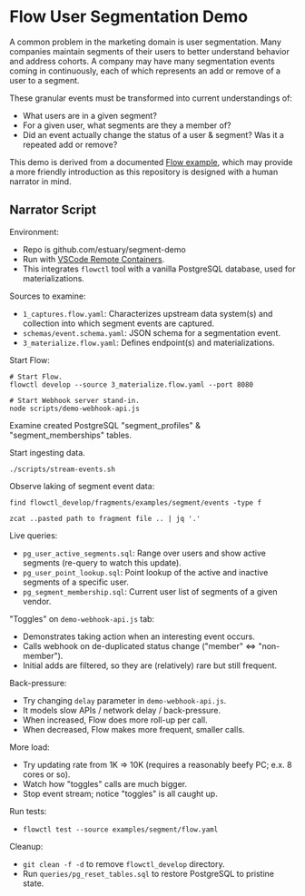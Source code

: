 # Flow User Segmentation Demo

A common problem in the marketing domain is user segmentation. Many companies
maintain segments of their users to better understand behavior and address cohorts.
A company may have many segmentation events coming in continuously, each of which
represents an add or remove of a user to a segment.

These granular events must be transformed into current understandings of:

-   What users are in a given segment?
-   For a given user, what segments are they a member of?
-   Did an event actually change the status of a user & segment? Was it a repeated add or remove?

This demo is derived from a documented [Flow example](https://github.com/estuary/flow/tree/master/examples/segment),
which may provide a more friendly introduction as this repository is designed with a human narrator in mind.

## Narrator Script

Environment:
  - Repo is github.com/estuary/segment-demo
  - Run with [VSCode Remote Containers](https://marketplace.visualstudio.com/items?itemName=ms-vscode-remote.remote-containers).
  - This integrates `flowctl` tool with a vanilla PostgreSQL database, used for materializations.

Sources to examine:
  - `1_captures.flow.yaml`: Characterizes upstream data system(s) and collection into which segment events are captured.
  - `schemas/event.schema.yaml`: JSON schema for a segmentation event.
  - `3_materialize.flow.yaml`: Defines endpoint(s) and materializations.

Start Flow:
```console
# Start Flow.
flowctl develop --source 3_materialize.flow.yaml --port 8080

# Start Webhook server stand-in.
node scripts/demo-webhook-api.js
```

Examine created PostgreSQL "segment_profiles" & "segment_memberships" tables.

Start ingesting data.
```console
./scripts/stream-events.sh
```

Observe laking of segment event data:
```console
find flowctl_develop/fragments/examples/segment/events -type f
```
```console
zcat ..pasted path to fragment file .. | jq '.'
```

Live queries:
* `pg_user_active_segments.sql`: Range over users and show active segments (re-query to watch this update).
* `pg_user_point_lookup.sql`: Point lookup of the active and inactive segments of a specific user.
* `pg_segment_membership.sql`: Current user list of segments of a given vendor.

"Toggles" on `demo-webhook-api.js` tab:
 - Demonstrates taking action when an interesting event occurs.
 - Calls webhook on de-duplicated status change ("member" <=> "non-member").
 - Initial adds are filtered, so they are (relatively) rare but still frequent.

Back-pressure:
  - Try changing `delay` parameter in `demo-webhook-api.js`.
  - It models slow APIs / network delay / back-pressure.
  - When increased, Flow does more roll-up per call.
  - When decreased, Flow makes more frequent, smaller calls.

More load:
  - Try updating rate from 1K => 10K (requires a reasonably beefy PC; e.x. 8 cores or so).
  - Watch how "toggles" calls are much bigger.
  - Stop event stream; notice "toggles" is all caught up.

Run tests:
 - `flowctl test --source examples/segment/flow.yaml`

Cleanup:
 - `git clean -f -d` to remove `flowctl_develop` directory.
 - Run `queries/pg_reset_tables.sql` to restore PostgreSQL to pristine state.